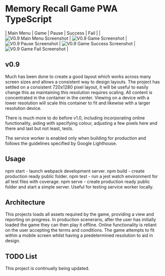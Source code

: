 # Memory Recall Game PWA TypeScript

<!-- <img src="screenshots/loading-0.6.png" alt="V0.6 App Loading Screenshot" class="inline"/>
<img src="screenshots/menu-0.6.png" alt="V0.6 Main Menu Screenshot" class="inline"/>
<img src="screenshots/countdown-0.6.png" alt="V0.6 Countdown Screenshot" class="inline"/>
<img src="screenshots/game-0.6.png" alt="V0.6 Game Screenshot" class="inline"/> -->
<!-- <img src="screenshots/menu-0.7.png" alt="V0.7 Main Menu Screenshot" class="inline"/>
<img src="screenshots/game-0.7.png" alt="V0.7 Game Screenshot" class="inline"/>
<img src="screenshots/pause-0.7.png" alt="V0.7 Pause Screenshot" class="inline"/> -->

| Main Menu | Game | Pause | Success | Fail |
| <img src="screenshots/menu-0.9.png" alt="V0.9 Main Menu Screenshot"/> | <img src="screenshots/game-0.9.png" alt="V0.9 Game Screenshot" /> | <img src="screenshots/pause-0.9.png" alt="V0.9 Pause Screenshot"/> | <img src="screenshots/game-success-0.9.png" alt="V0.9 Game Success Screenshot"/> | <img src="screenshots/game-fail-0.9.png" alt="V0.9 Game Fail Screenshot"/> |

## v0.9
Much has been done to create a good layout which works across many screen sizes and allows a consistent way to design layouts. The project has settled on a consistent 720x1280 pixel layout, it will be useful to easily change this as maintaining this resolution requires scaling. All content is concentrated in the container in the center. Viewing on a device with a lower resolution will scale this container to fit and likewise with a larger resolution device.

There is much more to do before v1.0, including incorporating online functionality, aiding with specifying colour, adjusting a few pixels here and there and last but not least, tests.

The service worker is enabled only when building for production and follows the guidelines specified by Google Lighthouse.

## Usage
npm start - launch webpack development server.
npm build - create production ready public folder.
npm test - run a jest watch environment for all test files with coverage.
npm serve - create production ready public folder and start a simple server. Useful for testing service worker locally.

## Architecture
This projects loads all assets required by the game, providing a view and reporting on progress.
In production scenerario, after the user has initially loaded the game they can then play it offline.
Online functionality is reliant on the user accepting the terms and conditions.
The game attempts to fit within a mobile screen whilst having a predetermined resolution to aid in design.

## TODO List
This project is continually being updated.